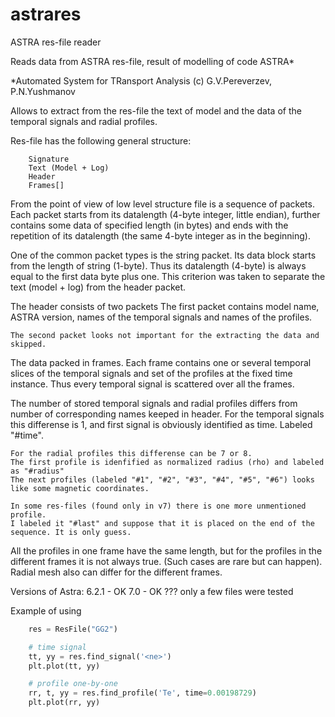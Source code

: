 # astrares

ASTRA res-file reader

Reads data from ASTRA res-file, result of modelling of code ASTRA* 

  *Automated System for TRansport Analysis (c) G.V.Pereverzev, P.N.Yushmanov

Allows to extract from the res-file the text of model and 
the data of the temporal signals and radial profiles. 

Res-file has the following general structure:
```
    Signature
    Text (Model + Log)
    Header 
    Frames[]
```

From the point of view of low level structure file is a sequence of packets. 
Each packet starts from its datalength (4-byte integer, little endian), further contains some data of specified length (in bytes)
and ends with the repetition of its datalength (the same 4-byte integer as in the beginning). 

One of the common packet types is the string packet. 
Its data block starts from the length of string (1-byte). 
Thus its datalength (4-byte) is always equal to the first data byte plus one. 
This criterion was taken to separate the text (model + log) from the header packet. 

The header consists of two packets
    The first packet contains model name, ASTRA version, names of the temporal signals and names of the profiles. 

    The second packet looks not important for the extracting the data and skipped. 

The data packed in frames. Each frame contains one or several temporal slices of the temporal signals
and set of the profiles at the fixed time instance. 
Thus every temporal signal is scattered over all the frames. 

The number of stored temporal signals and radial profiles differs from number of corresponding names keeped in header. 
    For the temporal signals this differense is 1, and first signal is obviously identified as time. Labeled "#time". 
    
    For the radial profiles this differense can be 7 or 8. 
    The first profile is idenfified as normalized radius (rho) and labeled as "#radius" 
    The next profiles (labeled "#1", "#2", "#3", "#4", "#5", "#6") looks like some magnetic coordinates. 

    In some res-files (found only in v7) there is one more unmentioned profile. 
    I labeled it "#last" and suppose that it is placed on the end of the sequence. It is only guess. 

All the profiles in one frame have the same length, 
but for the profiles in the different frames it is not always true. 
(Such cases are rare but can happen). 
Radial mesh also can differ for the different frames. 
 

Versions of Astra: 
    6.2.1 - OK
    7.0   - OK ??? only a few files were tested

Example of using
```python
    res = ResFile("GG2")

    # time signal                                                                 
    tt, yy = res.find_signal('<ne>')
    plt.plot(tt, yy)

    # profile one-by-one
    rr, t, yy = res.find_profile('Te', time=0.00198729)
    plt.plot(rr, yy)
```

